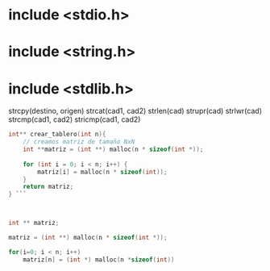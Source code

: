 # include <stdio.h>
# include <string.h>
# include <stdlib.h>

strcpy(destino, origen)
strcat(cad1, cad2)
strlen(cad)
strupr(cad)
strlwr(cad)
strcmp(cad1, cad2)
stricmp(cad1, cad2)


``` C
int** crear_tablero(int n){
	// creamos matriz de tamaño NxN
	int **matriz = (int **) malloc(n * sizeof(int *));
	
	for (int i = 0; i < n; i++) {
		matriz[i] = malloc(n * sizeof(int));
	}
	return matriz;
} ```



int ** matriz;

matriz = (int **) malloc(n * sizeof(int *));

for(i=0; i < n; i++)
	matriz[n] = (int *) malloc(n *sizeof(int))